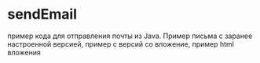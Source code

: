 # sendEmail
пример кода для отправления почты из Java. Пример письма с заранее настроенной версией, пример с версий со вложение, пример html вложения
